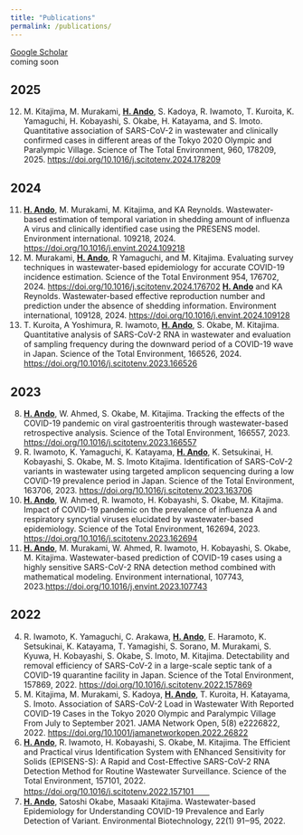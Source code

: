 ```yaml
---
title: "Publications"
permalink: /publications/
---
```



[Google Scholar](https://scholar.google.co.jp/citations?user=2ucfkxcAAAAJ&hl=ja)  
coming soon

## 2025 
12. M. Kitajima, M. Murakami, **<u>H. Ando</u>**, S. Kadoya, R. Iwamoto, T. Kuroita, K. Yamaguchi, H. Kobayashi, S. Okabe, H. Katayama, and S. Imoto. Quantitative association of SARS-CoV-2 in wastewater and clinically confirmed cases in different areas of the Tokyo 2020 Olympic and Paralympic Village. Science of The Total Environment, 960, 178209, 2025. https://doi.org/10.1016/j.scitotenv.2024.178209  
## 2024
11. **<u>H. Ando</u>**, M. Murakami, M. Kitajima, and KA Reynolds. Wastewater-based estimation of temporal variation in shedding amount of influenza A virus and clinically identified case using the PRESENS model. Environment international. 109218, 2024. https://doi.org/10.1016/j.envint.2024.109218  
10. M. Murakami, **<u>H. Ando</u>**, R Yamaguchi, and M. Kitajima. Evaluating survey techniques in wastewater-based epidemiology for accurate COVID-19 incidence estimation. Science of the Total Environment 954, 176702, 2024. https://doi.org/10.1016/j.scitotenv.2024.176702
**<u>H. Ando</u>** and KA Reynolds. Wastewater-based effective reproduction number and prediction under the absence of shedding information. Environment international, 109128, 2024. https://doi.org/10.1016/j.envint.2024.109128  
9. T. Kuroita, A Yoshimura, R. Iwamoto, **<u>H. Ando</u>**, S. Okabe, M. Kitajima. Quantitative analysis of SARS-CoV-2 RNA in wastewater and evaluation of sampling frequency during the downward period of a COVID-19 wave in Japan. Science of the Total Environment, 166526, 2024. https://doi.org/10.1016/j.scitotenv.2023.166526
## 2023
8. **<u>H. Ando</u>**, W. Ahmed, S. Okabe, M. Kitajima. Tracking the effects of the COVID-19 pandemic on viral gastroenteritis through wastewater-based retrospective analysis.  Science of the Total Environment, 166557, 2023. https://doi.org/10.1016/j.scitotenv.2023.166557
7. R. Iwamoto, K. Yamaguchi, K. Katayama, **<u>H. Ando</u>**, K. Setsukinai, H. Kobayashi, S. Okabe, M. S. Imoto Kitajima. Identification of SARS-CoV-2 variants in wastewater using targeted amplicon sequencing during a low COVID-19 prevalence period in Japan. Science of the Total Environment, 163706, 2023. https://doi.org/10.1016/j.scitotenv.2023.163706  
6. **<u>H. Ando</u>**, W. Ahmed, R. Iwamoto, H. Kobayashi, S. Okabe, M. Kitajima. Impact of COVID-19 pandemic on the prevalence of influenza A and respiratory syncytial viruses elucidated by wastewater-based epidemiology. Science of the Total Environment, 162694, 2023. https://doi.org/10.1016/j.scitotenv.2023.162694  
5. **<u>H. Ando</u>**, M. Murakami, W. Ahmed, R. Iwamoto, H. Kobayashi, S. Okabe, M. Kitajima. Wastewater-based prediction of COVID-19 cases using a highly sensitive SARS-CoV-2 RNA detection method combined with mathematical modeling. Environment international, 107743, 2023.https://doi.org/10.1016/j.envint.2023.107743
## 2022  
4. R. Iwamoto, K. Yamaguchi, C. Arakawa, **<u>H. Ando</u>**, E. Haramoto, K. Setsukinai, K. Katayama, T. Yamagishi, S. Sorano, M. Murakami, S. Kyuwa, H. Kobayashi, S. Okabe, S. Imoto, M. Kitajima. Detectability and removal efficiency of SARS-CoV-2 in a large-scale septic tank of a COVID-19 quarantine facility in Japan. Science of the Total Environment, 157869, 2022. https://doi.org/10.1016/j.scitotenv.2022.157869  
3. M. Kitajima, M. Murakami, S. Kadoya, **<u>H. Ando</u>**, T. Kuroita, H. Katayama, S. Imoto. Association of SARS-CoV-2 Load in Wastewater With Reported COVID-19 Cases in the Tokyo 2020 Olympic and Paralympic Village From July to September 2021. JAMA Network Open, 5(8) e2226822, 2022. https://doi.org/10.1001/jamanetworkopen.2022.26822  
2. **<u>H. Ando</u>**, R. Iwamoto, H. Kobayashi, S. Okabe, M. Kitajima. The Efficient and Practical virus Identification System with ENhanced Sensitivity for Solids (EPISENS-S): A Rapid and Cost-Effective SARS-CoV-2 RNA Detection Method for Routine Wastewater Surveillance. Science of the Total Environment, 157101, 2022. https://doi.org/10.1016/j.scitotenv.2022.157101　　
1. **<u>H. Ando</u>**, Satoshi Okabe, Masaaki Kitajima. Wastewater-based Epidemiology for Understanding COVID-19 Prevalence and Early Detection of Variant. Environmental Biotechnology, 22(1) 91‒95, 2022.
